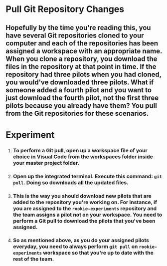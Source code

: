 # **Pull Git Repository Changes**

## Hopefully by the time you're reading this, you have several Git repositories cloned to your computer and each of the repositories has been assigned a workspace with an appropriate name. When you clone a repository, you download the files in the repository at that point in time. If the repository had three pilots when you had cloned, you would've downloaded three pilots. What if someone added a fourth pilot and you want to just download the fourth pilot, not the first three pilots because you already have them? You **pull** from the Git repositories for these scenarios. 

# **Experiment**

1. ### To perform a Git pull, open up a workspace file of your choice in Visual Code from the workspaces folder inside your master project folder.

2. ### Open up the integrated terminal. Execute this command: `git pull`. Doing so downloads all the updated files. 

3. ### This is the way you should download new pilots that are added to the repository you're working on. For instance, if you are assigned to the `rookie-experiments` repository and the team assigns a pilot not on your workspace. You need to perform a Git pull to download the pilots that you've been assigned.   

4. ### So as mentioned above, as you do your assigned pilots everyday, you need to always perform `git pull` on `rookie-experiments` workspace so that you're up to date with the rest of the team. 